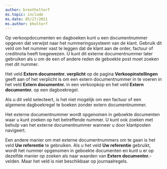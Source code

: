 ```yaml
---
author: brentholtorf
ms.topic: include
ms.date: 05/27/2021
ms.author: bholtorf
---
```


Op verkoopdocumenten en dagboeken kunt u een documentnummer opgeven dat verwijst naar het nummeringssysteem van de klant. <!--You can enter a maximum of ten characters, both numbers and letters.--> Gebruik dit veld om het nummer vast te leggen dat de klant aan de order, factuur of creditnota heeft toegewezen. U kunt dit externe documentnummer later gebruiken als u om de een of andere reden de geboekte post moet zoeken met dit nummer.  

Het veld **Extern documentnr. verplicht** op de pagina **Verkoopinstellingen** geeft aan of het verplicht is om een extern documentnummer in te voeren in het veld **Extern documentnr.** in een verkoopkop en het veld **Extern documentnr.** op een dagboekregel.

Als u dit veld selecteert, is het niet mogelijk om een factuur of een algemene dagboekregel te boeken zonder extern documentnummer.

Het externe documentnummer wordt opgenomen in geboekte documenten waar u kunt zoeken op het betreffende nummer. U kunt ook zoeken met behulp van het externe documentnummer wanneer u door klantposten navigeert.

Een andere manier om met externe documentnummers om te gaan is het veld **Uw referentie** te gebruiken. Als u het veld **Uw referentie** gebruikt, wordt het nummer opgenomen in geboekte documenten en kunt u er op dezelfde manier op zoeken als naar waarden van **Extern documentnr.**-velden. Maar het veld is niet beschikbaar op journaalregels.
